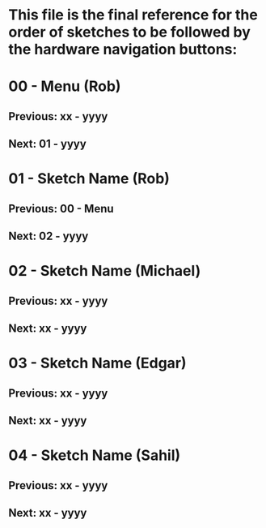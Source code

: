 # This file is the final reference for the order of sketches to be followed by the hardware navigation buttons:

# 00 - Menu (Rob)
## Previous: xx - yyyy
## Next: 01 - yyyy

# 01 - Sketch Name (Rob)
## Previous: 00 - Menu
## Next: 02 - yyyy

# 02 - Sketch Name (Michael)
## Previous: xx - yyyy
## Next: xx - yyyy

# 03 - Sketch Name (Edgar)
## Previous: xx - yyyy
## Next: xx - yyyy

# 04 - Sketch Name (Sahil)
## Previous: xx - yyyy
## Next: xx - yyyy
